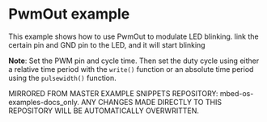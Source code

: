# PwmOut example

This example shows how to use PwmOut to modulate LED blinking.
link the certain pin and GND pin to the LED, and it will start blinking

**Note**: Set the PWM pin and cycle time. Then set the duty cycle using either a relative time period with the `write()` function or an absolute time period using the `pulsewidth()` function.


MIRRORED FROM MASTER EXAMPLE SNIPPETS REPOSITORY: mbed-os-examples-docs_only.
ANY CHANGES MADE DIRECTLY TO THIS REPOSITORY WILL BE AUTOMATICALLY OVERWRITTEN.
